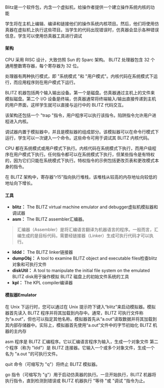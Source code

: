 Blitz是一个软件包，内含一个虚拟机，给操作者提供一个建立操作系统内核的功能

学生将在主机上编辑、编译和链接他们的操作系统内核项目。然后，他们将使用仿真器在虚拟机上执行这些项目。当学生的代码出现错误时，仿真器会显示各种错误信息，学生可以使用仿真器工具进行调试

#### 架构
CPU 采用 RISC 设计，大致仿照 Sun 的 Sparc 架构。 BLITZ 处理器包含 32 个通用整数寄存器，每个寄存器为 32 位。

处理器有两种执行模式，即 "系统模式 "和 "用户模式"。内核代码在系统模式下运行，而应用程序则在用户模式下运行。

BLITZ 机器包括两个输入输出设备。第一个是磁盘。仿真器通过主机上的文件来模拟磁盘。第二个 I/O 设备是终端，仿真器通常将终端输入/输出直接传递到主机的用户界面，这样学生就可以直接与运行中的 BLITZ 代码交互。

该架构还包括一个 "trap "指令，用户程序可以执行该指令。陷阱指令允许用户进程进入内核。

调试器内置于模拟器中，并且是模拟器的组成部分。该模拟器可以在命令行模式下运行，学生可以一次键入一个命令。这些命令可用于调试其 BLITZ 内核代码。

CPU 都在系统模式或用户模式下执行。内核代码在系统模式下执行，而用户级程序在用户模式下执行。任何指令都可以在系统模式下执行，但某些指令是有特权的，因为它们只能在系统模式下执行。特权指令的示例包括更改页表和更改模式本身的指令。

在 BLITZ 架构中，寄存器“r15”指向执行堆栈，该堆栈从较高的内存地址向较低的地址向下增长。
#### 工具
- **blitz：** The BLITZ virtual machine emulator and debugger虚拟机模拟器和调试器
- **asm：** The BLITZ assembler汇编器。
> 汇编器（Assembler）是将汇编语言翻译为机器语言的程序。一般而言，汇编生成的是目标代码，需要经链接器（Linker）生成可执行代码才可以执行。
- **lddd：** The BLITZ linker链接器
- **dumpObj：** A tool to examine BLITZ object and executable files检查blitz对象和可执行文件
- **diskUtil：** A tool to manipulate the initial file system on the emulated BLITZ disk用于操作模拟 BLITZ 磁盘上的初始文件系统的工具
- **kpl：** The KPL compiler编译器

#### 模拟器Emulator
在 Unix 下运行时，您可以通过在 Unix 提示符下键入“blitz”来启动模拟器。模拟器首先读入 BLITZ 程序并将其加载到内存中。通常，BLITZ 可执行文件称为“a.out”，但也可以指定其他名称。模拟器首先从“a.out”读取数据并将其加载到其内部存储器中。实际上，模拟器首先使用“a.out”文件中的字节初始化 BLITZ 机器的主内存

asm 程序是 BLITZ 汇编程序。它以汇编语言程序为输入，生成一个对象文件
第二个程序（称为 "ldd"）是 BLITZ 连接器。它输入一个或多个对象文件，生成一个名为 "a.out "的可执行文件。

quit 命令（可缩写为 "q"）将终止 BLITZ 模拟器。

go 指令（可缩写为 "g"）用于启动仿真器的执行。一旦开始执行，BLITZ 机器将执行指令，直到检测到错误或 BLITZ 机器执行 "等待 "或 "调试 "指令为止。

